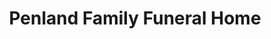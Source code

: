---
title: "Penland Family Funeral Home"
url: /swannanoa/penland-family-funeral-home/
shop: funeral directors
---